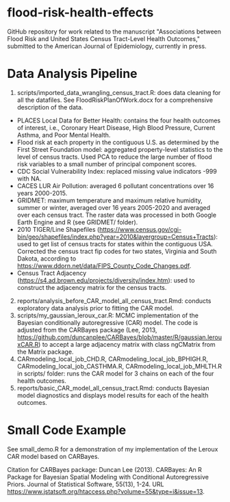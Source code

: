 # flood-risk-health-effects
GitHub repository for work related to the manuscript "Associations between Flood Risk and United States Census Tract-Level Health Outcomes," submitted to the American Journal of Epidemiology, currently in press.



# Data Analysis Pipeline

1. scripts/imported_data_wrangling_census_tract.R: does data cleaning for all the datafiles. See FloodRiskPlanOfWork.docx for a comprehensive description of the data.  
  * PLACES Local Data for Better Health: contains the four health outcomes of interest, i.e., Coronary Heart Disease, High Blood Pressure, Current Asthma, and Poor Mental Health.
  * Flood risk at each property in the contiguous U.S. as determined by the First Street Foundation model: aggregated property-level statistics to the level of census tracts. Used PCA to reduce the large number of flood risk variables to a small number of principal component scores. 
  * CDC Social Vulnerability Index: replaced missing value indicators -999 with NA. 
  * CACES LUR Air Pollution: averaged 6 pollutant concentrations over 16 years 2000-2015. 
  * GRIDMET: maximum temperature and maximum relative humidity, summer or winter, averaged over 16 years 2005-2020 and averaged over each census tract. The raster data was processed in both Google Earth Engine and R (see GRIDMET/ folder). 
  * 2010 TIGER/Line Shapefiles (https://www.census.gov/cgi-bin/geo/shapefiles/index.php?year=2010&layergroup=Census+Tracts): used to get list of census tracts for states within the contiguous USA. Corrected the census tract fip codes for two states, Virginia and South Dakota, according to https://www.ddorn.net/data/FIPS_County_Code_Changes.pdf. 
  * Census Tract Adjacency (https://s4.ad.brown.edu/projects/diversity/index.htm): used to construct the adjacency matrix for the census tracts.
2. reports/analysis_before_CAR_model_all_census_tract.Rmd: conducts exploratory data analysis prior to fitting the CAR model.
3. scripts/my_gaussian_leroux_car.R: MCMC implementation of the Bayesian conditionally autoregressive (CAR) model. The code is adjusted from the CARBayes package (Lee, 2013, https://github.com/duncanplee/CARBayes/blob/master/R/gaussian.lerouxCAR.R) to accept a large adjacency matrix with class ngCMatrix from the Matrix package. 
4. CARmodeling_local_job_CHD.R, CARmodeling_local_job_BPHIGH.R, CARmodeling_local_job_CASTHMA.R, CARmodeling_local_job_MHLTH.R in scripts/ folder: runs the CAR model for 3 chains on each of the four health outcomes.
5. reports/basic_CAR_model_all_census_tract.Rmd: conducts Bayesian model diagnostics and displays model results for each of the health outcomes.

# Small Code Example

See small_demo.R for a demonstration of my implementation of the Leroux CAR model based on CARBayes.



Citation for CARBayes package: Duncan Lee (2013). CARBayes: An R Package for Bayesian
  Spatial Modeling with Conditional Autoregressive Priors.
  Journal of Statistical Software, 55(13), 1-24. URL
  https://www.jstatsoft.org/htaccess.php?volume=55&type=i&issue=13.


